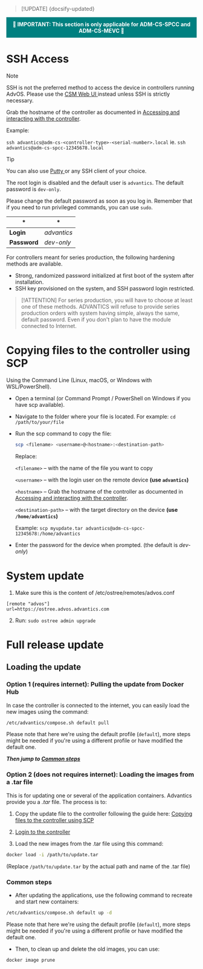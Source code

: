 > [!UPDATE] {docsify-updated}

<div style="background-color: teal; color: white; font-weight: bold; padding: 10px; text-align: center;">
    🚨 IMPORTANT: This section is only applicable for ADM-CS-SPCC and ADM-CS-MEVC 🚨
</div>

# SSH Access

> [!NOTE]
> SSH is not the preferred method to access the device in controllers running AdvOS. Please use the [ CSM Web UI ](charge-controllers/advantics_os/csm-web-ui.md) instead unless SSH is strictly necessary.

Grab the hostname of the controller as documented in [Accessing and interacting with the controller](charge-controllers/advantics_os/connecting.md).

Example:

`ssh advantics@adm-cs-<controller-type>-<serial-number>.local` ie. `ssh advantics@adm-cs-spcc-12345678.local`

> [!TIP]
> You can also use [ Putty ](https://www.chiark.greenend.org.uk/~sgtatham/putty/latest.html) or any SSH client of your choice.

The root login is disabled and the default user is `advantics`. The default password is `dev-only`.

Please change the default password as soon as you log in. Remember that if you need to run privileged commands, you can use `sudo`.

<div class="noheader-table small-table compact-table">

| \*           | \*          |
| ------------ | ----------- |
| **Login**    | _advantics_ |
| **Password** | _dev-only_  |

</div>

For controllers meant for series production, the following hardening methods are available.

- Strong, randomized password initialized at first boot of the system after installation.
- SSH key provisioned on the system, and SSH password login restricted.

> [!ATTENTION]
> For series production, you will have to choose at least one of these methods. ADVANTICS will
> refuse to provide series production orders with system having simple, always the same, default
> password. Even if you don't plan to have the module connected to Internet.

# Copying files to the controller using SCP

Using the Command Line (Linux, macOS, or Windows with WSL/PowerShell).

- Open a terminal (or Command Prompt / PowerShell on Windows if you have scp available).

- Navigate to the folder where your file is located. For example: `cd /path/to/your/file`

- Run the scp command to copy the file:

  ```bash
  scp <filename> <username>@<hostname>:<destination-path>
  ```

  Replace:

  `<filename>` – with the name of the file you want to copy

  `<username>` – with the login user on the remote device **(use `advantics`)**

  `<hostname>` – Grab the hostname of the controller as documented in [Accessing and interacting with the controller](charge-controllers/advantics_os/connecting.md).

  `<destination-path>` – with the target directory on the device **(use `/home/advantics`)**

  Example: `scp myupdate.tar advantics@adm-cs-spcc-12345678:/home/advantics`

- Enter the password for the device when prompted. (the default is _dev-only_)

# System update

1. Make sure this is the content of /etc/ostree/remotes/advos.conf

```
[remote "advos"]
url=https://ostree.advos.advantics.com
```

2. Run: `sudo ostree admin upgrade`

# Full release update

## Loading the update

### Option 1 (requires internet): Pulling the update from Docker Hub

In case the controller is connected to the internet, you can easily load the new images using the command:

```bash
/etc/advantics/compose.sh default pull
```

Please note that here we're using the default profile (`default`), more steps might be needed if you're using a different profile or have modified the default one.

**_Then jump to [Common steps](#common-steps)_**

### Option 2 (does not requires internet): Loading the images from a .tar file

This is for updating one or several of the application containers. Advantics provide you a _.tar_
file. The process is to:

1. Copy the update file to the controller following the guide here: [Copying files to the controller using SCP](#copying-files-to-the-controller-using-scp)

2. [Login to the controller](#ssh-access)

3. Load the new images from the .tar file using this command:

```bash
docker load -i /path/to/update.tar
```

(Replace `/path/to/update.tar` by the actual path and name of the .tar file)

### Common steps

- After updating the applications, use the following command to recreate and start new containers:

```bash
/etc/advantics/compose.sh default up -d
```

Please note that here we're using the default profile (`default`), more steps might be needed if you're using a different profile or have modified the default one.

- Then, to clean up and delete the old images, you can use:

```bash
docker image prune
```
